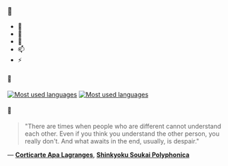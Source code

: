 ### 👋

- 🔭
- 🌱
- 💬
- 📫
- ⚡

#### 🧏

[![Most used languages](https://github-readme-stats-aynah.vercel.app/api/top-langs/?username=aynh&theme=solarized-dark&langs_count=6&layout=compact&hide_title=true)](https://github.com/anuraghazra/github-readme-stats#gh-dark-mode-only)
[![Most used languages](https://github-readme-stats-aynah.vercel.app/api/top-langs/?username=aynh&theme=solarized-light&langs_count=6&layout=compact&hide_title=true)](https://github.com/anuraghazra/github-readme-stats#gh-light-mode-only)

#### 💬

> "There are times when people who are different cannot understand each other. Even if you think you understand the other person, you really don't. And what awaits in the end, usually, is despair."

&mdash; [**Corticarte Apa Lagranges**](https://myanimelist.net/character.php?q=Corticarte%20Apa%20Lagranges&cat=character), [**Shinkyoku Soukai Polyphonica**](https://myanimelist.net/search/all?q=Shinkyoku%20Soukai%20Polyphonica&cat=all)
